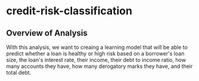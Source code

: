 # credit-risk-classification

## Overview of Analysis
With this analysis, we want to creaing a learning model that will be able to predict whether a loan is healthy or high risk based on a borrower's loan size, the loan's interest rate, their income, their debt to income ratio, how many accounts they have, how many derogatory marks they have, and their total debt.